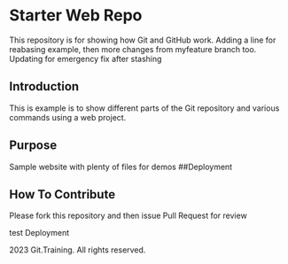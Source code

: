 # Starter Web Repo

This repository is for showing how Git and GitHub work.
Adding a line for reabasing example, then more changes from myfeature branch too.
Updating for emergency fix after stashing


## Introduction

This is example is to show different parts of the Git repository and various commands using a
web project.

## Purpose

Sample website with plenty of files for demos
##Deployment

## How To Contribute

Please fork this repository and then issue Pull Request for review

test Deployment

2023 Git.Training. All rights reserved.